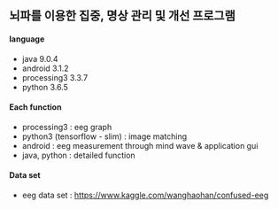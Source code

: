## 뇌파를 이용한 집중, 명상 관리 및 개선 프로그램

#### language
* java 9.0.4
* android 3.1.2
* processing3 3.3.7
* python 3.6.5

#### Each function
* processing3 : eeg graph
* python3 (tensorflow - slim) : image matching
* android : eeg measurement through mind wave & application gui
* java, python : detailed function

#### Data set
* eeg data set : https://www.kaggle.com/wanghaohan/confused-eeg

